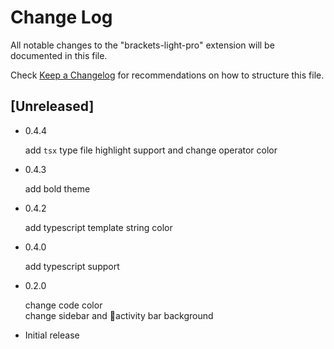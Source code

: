 # Change Log
All notable changes to the "brackets-light-pro" extension will be documented in this file.

Check [Keep a Changelog](http://keepachangelog.com/) for recommendations on how to structure this file.

## [Unreleased]
- 0.4.4

  add `tsx` type file highlight support and change operator color
- 0.4.3
  
  add bold theme
- 0.4.2
  
  add typescript template string color
- 0.4.0
  
  add typescript support
- 0.2.0

  change code color  
  change sidebar and activity bar background

- Initial release


